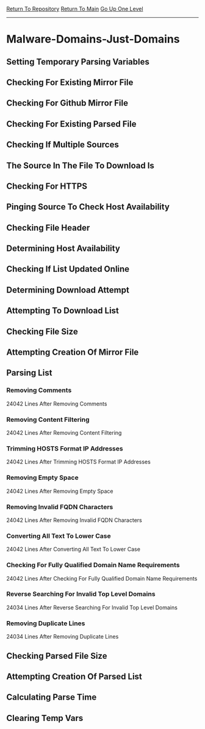 [Return To Repository](https://github.com/deathbybandaid/piholeparser/)
[Return To Main](https://github.com/deathbybandaid/piholeparser/blob/master/RecentRunLogs/Mainlog.md)
[Go Up One Level](https://github.com/deathbybandaid/piholeparser/blob/master/RecentRunLogs/TopLevelScripts/30-Processing-External-Blacklists.md)
____________________________________
# Malware-Domains-Just-Domains
## Setting Temporary Parsing Variables
## Checking For Existing Mirror File
## Checking For Github Mirror File
## Checking For Existing Parsed File
## Checking If Multiple Sources
## The Source In The File To Download Is
## Checking For HTTPS
## Pinging Source To Check Host Availability
## Checking File Header
## Determining Host Availability
## Checking If List Updated Online
## Determining Download Attempt
## Attempting To Download List
## Checking File Size
## Attempting Creation Of Mirror File
## Parsing List
### Removing Comments
24042 Lines After Removing Comments
### Removing Content Filtering
24042 Lines After Removing Content Filtering
### Trimming HOSTS Format IP Addresses
24042 Lines After Trimming HOSTS Format IP Addresses
### Removing Empty Space
24042 Lines After Removing Empty Space
### Removing Invalid FQDN Characters
24042 Lines After Removing Invalid FQDN Characters
### Converting All Text To Lower Case
24042 Lines After Converting All Text To Lower Case
### Checking For Fully Qualified Domain Name Requirements
24042 Lines After Checking For Fully Qualified Domain Name Requirements
### Reverse Searching For Invalid Top Level Domains
24034 Lines After Reverse Searching For Invalid Top Level Domains
### Removing Duplicate Lines
24034 Lines After Removing Duplicate Lines
## Checking Parsed File Size
## Attempting Creation Of Parsed List
## Calculating Parse Time
## Clearing Temp Vars
